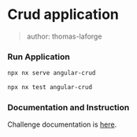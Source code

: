 # Crud application

> author: thomas-laforge

### Run Application

```bash
npx nx serve angular-crud
```

```bash
npx nx test angular-crud
```

### Documentation and Instruction

Challenge documentation is [here](https://angular-challenges.vercel.app/challenges/angular/5-crud/).
